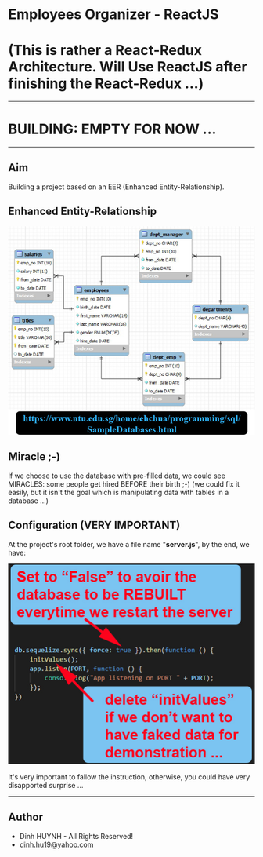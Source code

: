 # Employees Organizer - ReactJS
# (This is rather a React-Redux Architecture. Will Use ReactJS after finishing the React-Redux ...)

---
# BUILDING: EMPTY FOR NOW ...

---

## Aim
Building a project based on an EER (Enhanced Entity-Relationship).

## Enhanced Entity-Relationship

![alt text](assets/img/SampleEmployees.jpg)

## Miracle ;-)

If we choose to use the database with pre-filled data, we could see MIRACLES: some people get hired BEFORE their birth ;-) (we could fix it easily, but it isn't the goal which is manipulating data with tables in a database ...)

## Configuration (VERY IMPORTANT)

At the project's root folder, we have a file name "**server.js**", by the end, we have:

![alt text](assets/img/server_config.jpg)

It's very important to fallow the instruction, otherwise, you could have very disapported surprise ...

---------------

## Author
* Dinh HUYNH - All Rights Reserved!
* dinh.hu19@yahoo.com